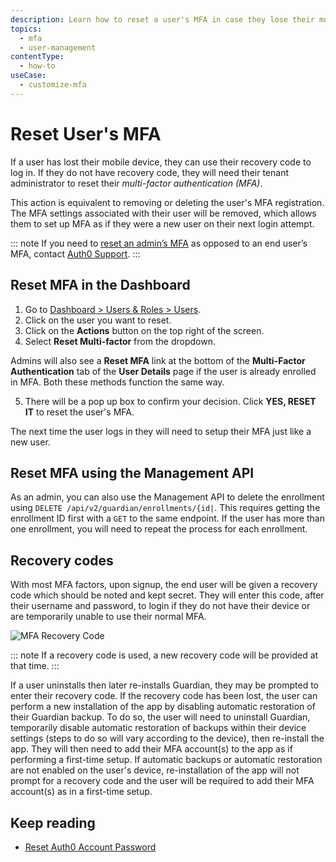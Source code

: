 ```yaml
---
description: Learn how to reset a user's MFA in case they lose their mobile device and do not have a recovery code. 
topics:
  - mfa
  - user-management
contentType:
  - how-to
useCase:
  - customize-mfa
---
```

# Reset User's MFA

If a user has lost their mobile device, they can use their recovery code to log in. If they do not have recovery code, they will need their tenant administrator to reset their <dfn data-key="multifactor-authentication">multi-factor authentication (MFA)</dfn>. 

This action is equivalent to removing or deleting the user's MFA registration. The MFA settings associated with their user will be removed, which allows them to set up MFA as if they were a new user on their next login attempt.

::: note
If you need to [reset an admin’s MFA](/support/reset-account-password) as opposed to an end user’s MFA, contact [Auth0 Support](${env.DOMAIN_URL_SUPPORT}).
:::

## Reset MFA in the Dashboard

1. Go to [Dashboard > Users & Roles > Users](${manage_url}/#/users).
2. Click on the user you want to reset.
3. Click on the **Actions** button on the top right of the screen.
4. Select **Reset Multi-factor** from the dropdown.

  Admins will also see a **Reset MFA** link at the bottom of the **Multi-Factor Authentication** tab of the **User Details** page if the user is already enrolled in MFA. Both these methods function the same way. 

5. There will be a pop up box to confirm your decision.  Click **YES, RESET IT** to reset the user's MFA.

The next time the user logs in they will need to setup their MFA just like a new user.

## Reset MFA using the Management API

As an admin, you can also use the Management API to delete the enrollment using `DELETE /api/v2/guardian/enrollments/{id|`. This requires getting the enrollment ID first with a `GET` to the same endpoint. If the user has more than one enrollment, you will need to repeat the process for each enrollment.

## Recovery codes

With most MFA factors, upon signup, the end user will be given a recovery code which should be noted and kept secret. They will enter this code, after their username and password, to login if they do not have their device or are temporarily unable to use their normal MFA. 

![MFA Recovery Code](/media/articles/multifactor-authentication/recovery-code.png)

::: note
If a recovery code is used, a new recovery code will be provided at that time.
:::

If a user uninstalls then later re-installs Guardian, they may be prompted to enter their recovery code. If the recovery code has been lost, the user can perform a new installation of the app by disabling automatic restoration of their Guardian backup. To do so, the user will need to uninstall Guardian, temporarily disable automatic restoration of backups within their device settings (steps to do so will vary according to the device), then re-install the app. They will then need to add their MFA account(s) to the app as if performing a first-time setup. If automatic backups or automatic restoration are not enabled on the user's device, re-installation of the app will not prompt for a recovery code and the user will be required to add their MFA account(s) as in a first-time setup.

## Keep reading

* [Reset Auth0 Account Password](/support/reset-account-password)
